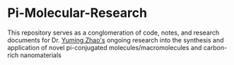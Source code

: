 # Pi-Molecular-Research
This repository serves as a conglomeration of code, notes, and research documents for Dr. [Yuming Zhao's](https://www.mun.ca/chem/yzhao/) ongoing research into the synthesis and application of novel pi-conjugated molecules/macromolecules and carbon-rich nanomaterials
